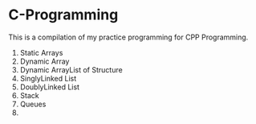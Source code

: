 # C-Programming
This is a compilation of my practice programming for CPP Programming.

1. Static Arrays
2. Dynamic Array
3. Dynamic ArrayList of Structure
4. SinglyLinked List
5. DoublyLinked List
6. Stack
7. Queues
8. 
